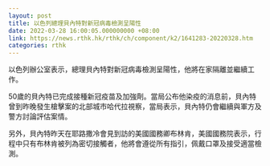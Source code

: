 ```yaml
---
layout: post
title: 以色列總理貝內特對新冠病毒檢測呈陽性
date: 2022-03-28 16:00:05.000000000 +08:00
link: https://news.rthk.hk/rthk/ch/component/k2/1641283-20220328.htm
categories: rthk
---
```


以色列辦公室表示，總理貝內特對新冠病毒檢測呈陽性，他將在家隔離並繼續工作。

50歲的貝內特已完成接種新冠疫苗及加強劑。當局公布他染疫的消息前，貝內特曾到昨晚發生槍擊案的北部城市哈代拉視察，當局表示，貝內特仍會繼續與軍方及警方討論評估案情。

另外，貝內特昨天在耶路撒冷會見到訪的美國國務卿布林肯，美國國務院表示，行程中只有布林肯被列為密切接觸者，他將會遵從所有指引，佩戴口罩及接受適當檢測。

